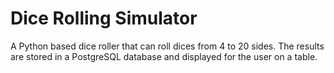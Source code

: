 # Dice Rolling Simulator 

A Python based dice roller that can roll dices from 4 to 20 sides. The results are stored in a PostgreSQL database and displayed for the user on a table. 